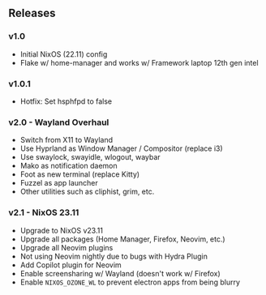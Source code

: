 ## Releases
### v1.0
- Initial NixOS (22.11) config
- Flake w/ home-manager and works w/ Framework laptop 12th gen intel

### v1.0.1
- Hotfix: Set hsphfpd to false

### v2.0 - Wayland Overhaul
- Switch from X11 to Wayland
- Use Hyprland as Window Manager / Compositor (replace i3)
- Use swaylock, swayidle, wlogout, waybar
- Mako as notification daemon
- Foot as new terminal (replace Kitty)
- Fuzzel as app launcher
- Other utilities such as cliphist, grim, etc.

### v2.1 - NixOS 23.11
- Upgrade to NixOS v23.11
- Upgrade all packages (Home Manager, Firefox, Neovim, etc.)
- Upgrade all Neovim plugins
- Not using Neovim nightly due to bugs with Hydra Plugin
- Add Copilot plugin for Neovim
- Enable screensharing w/ Wayland (doesn't work w/ Firefox)
- Enable `NIXOS_OZONE_WL` to prevent electron apps from being blurry

